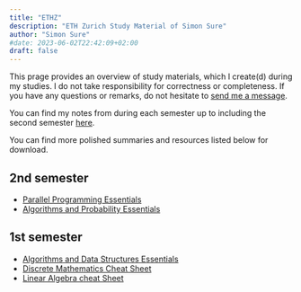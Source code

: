 ```yaml
---
title: "ETHZ"
description: "ETH Zurich Study Material of Simon Sure"
author: "Simon Sure"
#date: 2023-06-02T22:42:09+02:00
draft: false
---
```


This prage provides an overview of study materials, which I create(d) during my studies. I do not take responsibility for correctness or completeness. If you have any questions or remarks, do not hesitate to [send me a message](/contact).

You can find my notes from during  each semester up to including the second semester [here](https://ethz.simonsure.com).

You can find more polished summaries and resources listed below for download.

## 2nd semester
- [Parallel Programming Essentials](/ethz/semester2/parallele-programmierung.pdf)
- [Algorithms and Probability Essentials](/ethz/semester2/algorithms-and-probability.pdf)

## 1st semester
- [Algorithms and Data Structures Essentials](/ethz/semester1/Algorithms-and-data-structures.pdf)
- [Discrete Mathematics Cheat Sheet](/ethz/semester1/discrete-mathematics-cheat-sheet.pdf)
- [Linear Algebra cheat Sheet](/ethz/semester1/linear-algebra-cheat-sheet.pdf)